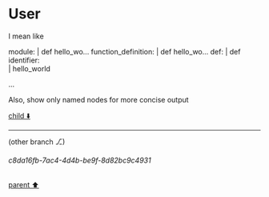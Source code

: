 # User

I mean like

module:                             | def hello_wo...
  function_definition:   | def hello_wo...
    def:                                | def         
    identifier:            
         | hello_world

...

Also, show only named nodes for more concise output

[child ⬇️](#c8da16fb-7ac4-4d4b-be9f-8d82bc9c4931)

---

(other branch ⎇)
###### c8da16fb-7ac4-4d4b-be9f-8d82bc9c4931
[parent ⬆️](#aaa2d797-29b0-417a-bf4d-d7eb3c316f10)
